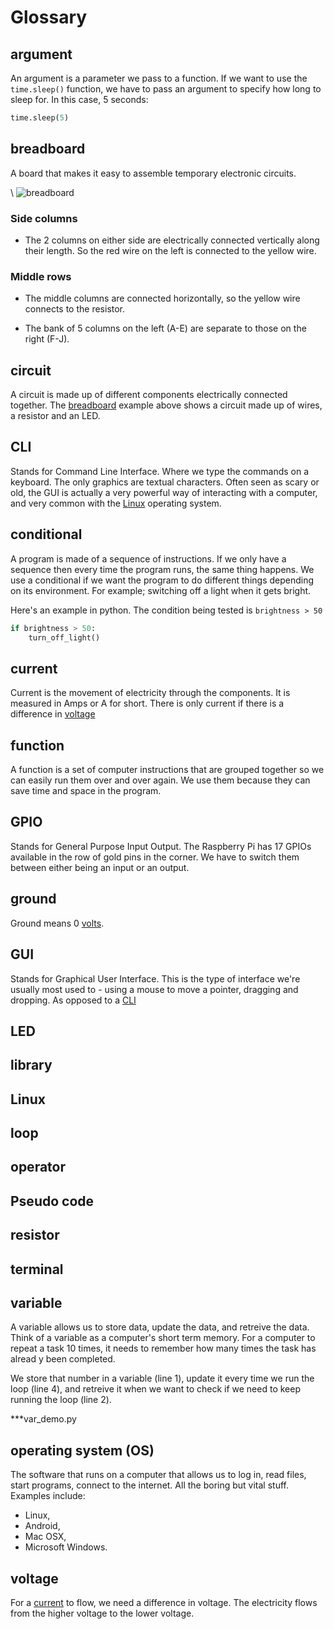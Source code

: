 # Glossary

## argument

An argument is a parameter we pass to a function. If we want to use the `time.sleep()` function, we have to pass an argument to specify how long to sleep for. In this case, 5 seconds:

~~~ python
time.sleep(5)
~~~

## breadboard

A board that makes it easy to assemble temporary electronic circuits. 

\ ![breadboard](documentation/breadboard.png)

### Side columns

* The 2 columns on either side are electrically connected vertically along their length. So the red wire on the left is connected to the yellow wire. 

### Middle rows

* The middle columns are connected horizontally, so the yellow wire connects to the resistor. 

* The bank of 5 columns on the left (A-E) are separate to those on the right (F-J).

## circuit

A circuit is made up of different components electrically connected together. The [breadboard](#breadboard) example above shows a circuit made up of wires, a resistor and an LED.

## CLI

Stands for Command Line Interface. Where we type the commands on a keyboard. The only graphics are textual characters. Often seen as scary or old, the GUI is actually a very powerful way of interacting with a computer, and very common with the [Linux](#linux) operating system.

## conditional

A program is made of a sequence of instructions. If we only have a sequence then every time the program runs, the same thing happens. We use a conditional if we want the program to do different things depending on its environment. For example; switching off a light when it gets bright.

Here's an example in python. The condition being tested is `brightness > 50`

~~~ python
if brightness > 50:
    turn_off_light()
~~~

## current

Current is the movement of electricity through the components. It is measured in Amps or A for short. There is only current if there is a difference in [voltage](#voltage)

## function

A function is a set of computer instructions that are grouped together so we can easily run them over and over again. We use them because they can save time and space in the program. 

## GPIO

Stands for General Purpose Input Output. The Raspberry Pi has 17 GPIOs available in the row of gold pins in the corner. We have to switch them between either being an input or an output.

## ground

Ground means 0 [volts](#voltage).

## GUI

Stands for Graphical User Interface. This is the type of interface we're usually most used to - using a mouse to move a pointer, dragging and dropping. As opposed to a [CLI](#CLI)
## LED
## library
## Linux
## loop
## operator
## Pseudo code
## resistor
## terminal
## variable

A variable allows us to store data, update the data, and retreive the data.
Think of a variable as a computer's short term memory. For a computer to repeat a task 10 times, it needs to remember how many times the task has alread y been completed. 

We store that number in a variable (line 1), update it every time we run the loop (line 4), and retreive it when we want to check if we need to keep running the loop (line 2).

***var_demo.py

## operating system (OS)

The software that runs on a computer that allows us to log in, read files, start programs, connect to the internet. All the boring but vital stuff. Examples include:

* Linux,
* Android,
* Mac OSX,
* Microsoft Windows.

## voltage

For a [current](#current) to flow, we need a difference in voltage. The electricity flows from the higher voltage to the lower voltage.

